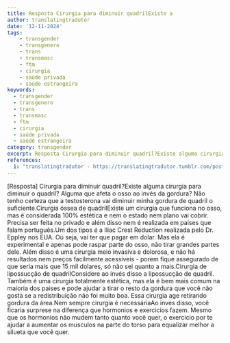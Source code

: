 ```yaml
---
title: Resposta Cirurgia para diminuir quadrilExiste a
author: translatingtradutor
date: '12-11-2024'
tags:
    - transgender
    - transgenero
    - trans
    - transmasc
    - ftm
    - cirurgia
    - saúde privada
    - saúde estrangeira
keywords:
  - transgender
  - transgenero
  - trans
  - transmasc
  - ftm
  - cirurgia
  - saúde privada
  - saúde estrangeira
category: transgender
excerpt: Resposta Cirurgia para diminuir quadril?Existe alguma cirurgia para diminuir o quadril? Alguma que afeta o osso ao invés da gordura? Não tenho certe...
references:
  1: "translatingtradutor - https://translatingtradutor.tumblr.com/post/766943304771403776/resposta-cirurgia-para-diminuir-quadril"
---
```


[Resposta] Cirurgia para diminuir quadril?Existe alguma cirurgia para diminuir o quadril? Alguma que afeta o osso ao invés da gordura? Não tenho certeza que a testosterona vai diminuir minha gordura de quadril o suficiente.Cirurgia óssea de quadrilExiste um cirurgia que funciona no osso, mas é considerada 100% estética e nem o estado nem plano vai cobrir. Precisa ser feita no privado e além disso nem é realizada em paises que falam português.Um dos tipos é a Iliac Crest Reduction realizada pelo Dr. Eppley nos EUA. Ou seja, vai ter que pagar em dolar. Mas ela é experimental e apenas pode raspar parte do osso, não tirar grandes partes dele. Além disso é uma cirurgia meio invasiva e dolorosa, e não há resultados nem preços facilmente acessiveis - porem fique assegurado de que seria mais que 15 mil dolares, só não sei quanto a mais.Cirurgia de lipossucção de quadrilConsidere ao invés disso a lipossucção de quadril. Também é uma cirurgia totalmente estética, mas ela é bem mais comum na maioria dos paises e pode ajudar a tirar o resto da gordura que você não gosta se a redistribuição não foi muito boa. Essa cirurgia age retirando gordura da área.Nem sempre cirurgia é necessáriaAo inves disso, você ficaria surprese na diferença que hormonios e exercicios fazem. Mesmo que os hormonios não mudem tanto quanto você quer, o exercicio por te ajudar a aumentar os musculos na parte do torso para equalizar melhor a silueta que você quer.